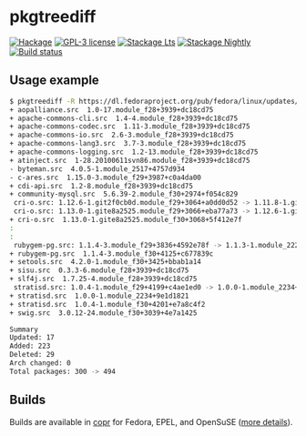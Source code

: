 # pkgtreediff

[![Hackage](https://img.shields.io/hackage/v/pkgtreediff.svg)](https://hackage.haskell.org/package/pkgtreediff)
[![GPL-3 license](https://img.shields.io/badge/license-GPL--3-blue.svg)](LICENSE)
[![Stackage Lts](http://stackage.org/package/pkgtreediff/badge/lts)](http://stackage.org/lts/package/pkgtreediff)
[![Stackage Nightly](http://stackage.org/package/pkgtreediff/badge/nightly)](http://stackage.org/nightly/package/pkgtreediff)
[![Build status](https://secure.travis-ci.org/juhp/pkgtreediff.svg)](https://travis-ci.org/juhp/pkgtreediff)

## Usage example

```bash session
$ pkgtreediff -R https://dl.fedoraproject.org/pub/fedora/linux/updates/{29,30}/Modular/SRPMS/Packages/
+ aopalliance.src  1.0-17.module_f28+3939+dc18cd75
+ apache-commons-cli.src  1.4-4.module_f28+3939+dc18cd75
+ apache-commons-codec.src  1.11-3.module_f28+3939+dc18cd75
+ apache-commons-io.src  2.6-3.module_f28+3939+dc18cd75
+ apache-commons-lang3.src  3.7-3.module_f28+3939+dc18cd75
+ apache-commons-logging.src  1.2-13.module_f28+3939+dc18cd75
+ atinject.src  1-28.20100611svn86.module_f28+3939+dc18cd75
- byteman.src  4.0.5-1.module_2517+4757d934
- c-ares.src  1.15.0-3.module_f29+3987+c0a4da00
+ cdi-api.src  1.2-8.module_f28+3939+dc18cd75
+ community-mysql.src  5.6.39-2.module_f30+2974+f054c829
 cri-o.src: 1.12.6-1.git2f0cb0d.module_f29+3064+a0dd0d52 -> 1.11.8-1.git71cc465.module_f30+2889+23ad9b1c
 cri-o.src: 1.13.0-1.gite8a2525.module_f29+3066+eba77a73 -> 1.12.6-1.git2f0cb0d.module_f30+3063+3774c70c
+ cri-o.src  1.13.0-1.gite8a2525.module_f30+3068+5f412e7f
:
:
 rubygem-pg.src: 1.1.4-3.module_f29+3836+4592e78f -> 1.1.3-1.module_2225+420254da
+ rubygem-pg.src  1.1.4-3.module_f30+4125+c677839c
+ setools.src  4.2.0-1.module_f30+3425+bbab1a14
+ sisu.src  0.3.3-6.module_f28+3939+dc18cd75
+ slf4j.src  1.7.25-4.module_f28+3939+dc18cd75
 stratisd.src: 1.0.4-1.module_f29+4199+c4ae1ed0 -> 1.0.0-1.module_2234+8ab72e74
+ stratisd.src  1.0.0-1.module_2234+9e1d1821
+ stratisd.src  1.0.4-1.module_f30+4201+e7a8c4f2
+ swig.src  3.0.12-24.module_f30+3039+4e7a1425

Summary
Updated: 17
Added: 223
Deleted: 29
Arch changed: 0
Total packages: 300 -> 494
```

## Builds

Builds are available in
[copr](https://copr.fedorainfracloud.org/coprs/petersen/pkgtreediff/)
for Fedora, EPEL, and OpenSuSE
([more details](https://copr.fedorainfracloud.org/coprs/petersen/pkgtreediff/monitor/detailed)).
